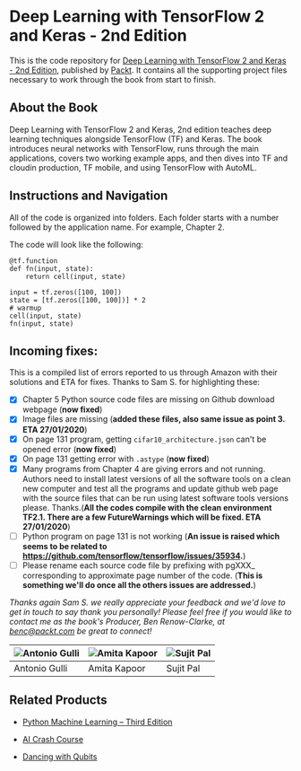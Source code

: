 # Deep Learning with TensorFlow 2 and Keras - 2nd Edition
This is the code repository for [Deep Learning with TensorFlow 2 and Keras - 2nd Edition](https://www.packtpub.com/data/deep-learning-with-tensorflow-2-0-and-keras-second-edition), published by [Packt](https://www.packtpub.com/). It contains all the supporting project files necessary to work through the book from start to finish.

## About the Book
Deep Learning with TensorFlow 2 and Keras, 2nd edition teaches deep learning techniques alongside TensorFlow (TF) and Keras. The book introduces neural networks with TensorFlow, runs through the main applications, covers two working example apps, and then dives into TF and cloudin production, TF mobile, and using TensorFlow with AutoML.

## Instructions and Navigation
All of the code is organized into folders. Each folder starts with a number followed by the application name. For example, Chapter 2.



The code will look like the following:
```
@tf.function
def fn(input, state):
    return cell(input, state)

input = tf.zeros([100, 100])
state = [tf.zeros([100, 100])] * 2
# warmup
cell(input, state)
fn(input, state)

```

## Incoming fixes:
This is a compiled list of errors reported to us through Amazon with their solutions and ETA for fixes. Thanks to Sam S. for highlighting these:

- [x] Chapter 5 Python source code files are missing on Github download webpage (**now fixed**)
- [x] Image files are missing (**added these files, also same issue as point 3. ETA 27/01/2020**)
- [x] On page 131 program, getting `cifar10_architecture.json` can't be opened error (**now fixed**)
- [x] On page 131 getting error with `.astype` (**now fixed**)
- [x] Many programs from Chapter 4 are giving errors and not running. Authors need to install latest versions of all the software tools on a clean new computer and test all the programs and update github web page with the source files that can be run using latest software tools versions please. Thanks.(**All the codes compile with the clean environment TF2.1. There are a few FutureWarnings which will be fixed. ETA 27/01/2020**)
- [ ] Python program on page 131 is not working (**An issue is raised which seems to be related to https://github.com/tensorflow/tensorflow/issues/35934.**)
- [ ] Please rename each source code file by prefixing with pgXXX_ corresponding to
approximate page number of the code. (**This is something we'll do once all the others issues are addressed.**)

*Thanks again Sam S. we really appreciate your feedback and we'd love to get in touch to say thank you personally! Please feel free if you would like to contact me as the book's Producer, Ben Renow-Clarke, at benc@packt.com be great to connect!*

![Antonio Gulli](https://github.com/PacktPublishing/Deep-Learning-with-TensorFlow-2-and-Keras/blob/master/images/Antonio.jpg) | ![Amita Kapoor](https://github.com/PacktPublishing/Deep-Learning-with-TensorFlow-2-and-Keras/blob/master/images/Amita.jpg) | ![Sujit Pal](https://github.com/PacktPublishing/Deep-Learning-with-TensorFlow-2-and-Keras/blob/master/images/Sujit.JPEG)
------ | ------ | ------
Antonio Gulli | Amita Kapoor | Sujit Pal


## Related Products
* [Python Machine Learning – Third Edition](https://www.packtpub.com/data/python-machine-learning-third-edition)

* [AI Crash Course](https://www.packtpub.com/data/ai-crash-course)

* [Dancing with Qubits](https://www.packtpub.com/data/dancing-with-qubits)
